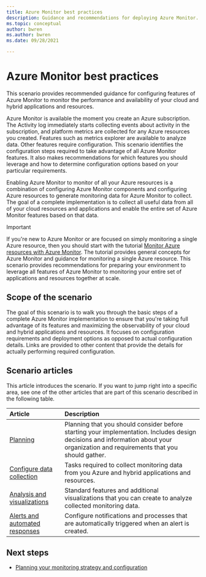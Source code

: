 ```yaml
---
title: Azure Monitor best practices
description: Guidance and recommendations for deploying Azure Monitor.
ms.topic: conceptual
author: bwren
ms.author: bwren
ms.date: 09/28/2021

---
```


# Azure Monitor best practices
This scenario provides recommended guidance for configuring features of Azure Monitor to monitor the performance and availability of your cloud and hybrid applications and resources. 

Azure Monitor is available the moment you create an Azure subscription. The Activity log immediately starts collecting events about activity in the subscription, and platform metrics are collected for any Azure resources you created. Features such as metrics explorer are available to analyze data. Other features require configuration. This scenario identifies the configuration steps required to take advantage of all Azure Monitor features. It also makes recommendations for which features you should leverage and how to determine configuration options based on your particular requirements.

Enabling Azure Monitor to monitor of all your Azure resources is a combination of configuring Azure Monitor components and configuring Azure resources to generate monitoring data for Azure Monitor to collect. The goal of a complete implementation is to collect all useful data from all of your cloud resources and applications and enable the entire set of Azure Monitor features based on that data.


> [!IMPORTANT]
> If you're new to Azure Monitor or are focused on simply monitoring a single Azure resource, then you should start with the tutorial [Monitor Azure resources with Azure Monitor](/essentials/monitor-azure-resource.md). The tutorial provides general concepts for Azure Monitor and guidance for monitoring a single Azure resource. This scenario provides recommendations for preparing your environment to leverage all features of Azure Monitor to monitoring your entire set of applications and resources together at scale.

## Scope of the scenario
The goal of this scenario is to walk you through the basic steps of a complete Azure Monitor implementation to ensure that you're taking full advantage of its features and maximizing the observability of your cloud and hybrid applications and resources. It focuses on configuration requirements and deployment options as opposed to actual configuration details. Links are provided to other content that provide the details for actually performing required configuration.

## Scenario articles
This article introduces the scenario. If you want to jump right into a specific area, see one of the other articles that are part of this scenario described in the following table.

| Article | Description |
|:---|:---|
| [Planning](best-practices-plan.md)  | Planning that you should consider before starting your implementation. Includes design decisions and information about your organization and requirements that you should gather. |
| [Configure data collection](best-practices-data-collection.md) | Tasks required to collect monitoring data from you Azure and hybrid applications and resources. |
| [Analysis and visualizations](best-practices-analysis.md) | Standard features and additional visualizations that you can create to analyze collected monitoring data. |
| [Alerts and automated responses](best-practices-alerts.md) | Configure notifications and processes that are automatically triggered when an alert is created. |




## Next steps

- [Planning your monitoring strategy and configuration](best-practices-plan.md)